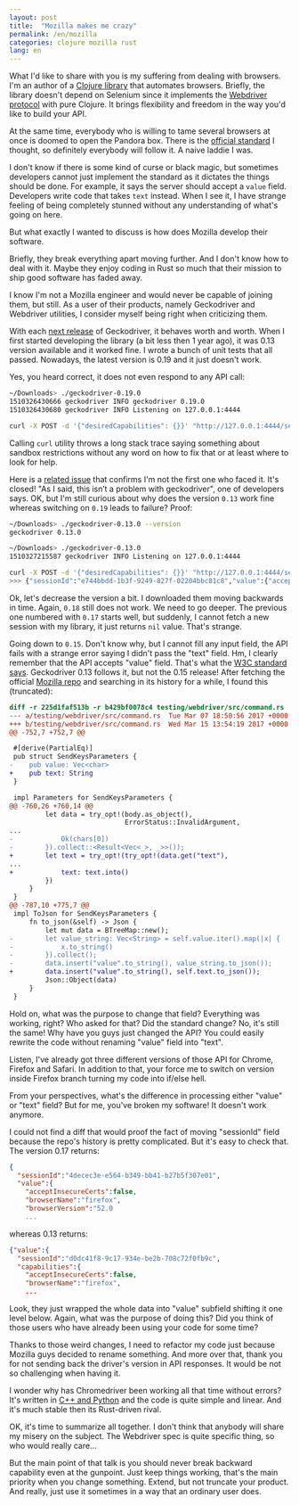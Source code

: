 ```yaml
---
layout: post
title:  "Mozilla makes me crazy"
permalink: /en/mozilla
categories: clojure mozilla rust
lang: en
---
```


[send-keys]: https://www.w3.org/TR/webdriver/#dfn-element-send-keys
[webdriver]: https://www.w3.org/TR/webdriver
[etaoin]: https://github.com/igrishaev/etaoin

What I'd like to share with you is my suffering from dealing with browsers. I'm
an author of a [Clojure library][etaoin] that automates browsers. Briefly, the
library doesn't depend on Selenium since it implements
the [Webdriver protocol][webdriver] with pure Clojure. It brings flexibility and
freedom in the way you'd like to build your API.

At the same time, everybody who is willing to tame several browsers at once is
doomed to open the Pandora box. There is the [official standard][webdriver] I
thought, so definitely everybody will follow it. A naive laddie I was.

I don't know if there is some kind of curse or black magic, but sometimes
developers cannot just implement the standard as it dictates the things should
be done. For example, it says the server should accept a `value`
field. Developers write code that takes `text` instead. When I see it, I have
strange feeling of being completely stunned without any understanding of what's
going on here.

But what exactly I wanted to discuss is how does Mozilla develop their software.

Briefly, they break everything apart moving further. And I don't know how to
deal with it. Maybe they enjoy coding in Rust so much that their mission to ship
good software has faded away.

I know I'm not a Mozilla engineer and would never be capable of joining them,
but still. As a user of their products, namely Geckodriver and Webdriver
utilities, I consider myself being right when criticizing them.

[releases]: https://github.com/mozilla/geckodriver/releases

With each [next release][releases] of Geckodriver, it behaves worth and
worth. When I first started developing the library (a bit less then 1 year ago),
it was 0.13 version available and it worked fine. I wrote a bunch of unit tests
that all passed. Nowadays, the latest version is 0.19 and it just doesn't work.

Yes, you heard correct, it does not even respond to any API call:

~~~bash
~/Downloads> ./geckodriver-0.19.0
1510326430666 geckodriver INFO geckodriver 0.19.0
1510326430680 geckodriver INFO Listening on 127.0.0.1:4444

curl -X POST -d '{"desiredCapabilities": {}}' "http://127.0.0.1:4444/session"
~~~

Calling `curl` utility throws a long stack trace saying something about sandbox
restrictions without any word on how to fix that or at least where to look for
help.

[issue]: https://github.com/mozilla/geckodriver/issues/706

Here is a [related issue][issue] that confirms I'm not the first one who faced
it. It's closed! "As I said, this isn’t a problem with geckodriver", one of
developers says. OK, but I'm still curious about why does the version `0.13`
work fine whereas switching on `0.19` leads to failure? Proof:

~~~bash
~/Downloads> ./geckodriver-0.13.0 --version
geckodriver 0.13.0

~/Downloads> ./geckodriver-0.13.0
1510327215587 geckodriver INFO Listening on 127.0.0.1:4444

curl -X POST -d '{"desiredCapabilities": {}}' "http://127.0.0.1:4444/session"
>>> {"sessionId":"e744bbdd-1b3f-9249-827f-02204bbc81c8","value":{"acceptInsecureCerts":...
~~~

Ok, let's decrease the version a bit. I downloaded them moving backwards in
time. Again, `0.18` still does not work. We need to go deeper. The previous one
numbered with `0.17` starts well, but suddenly, I cannot fetch a new session
with my library, it just returns `nil` value. That's strange.

[mozilla-central]: https://hg.mozilla.org/mozilla-central/

Going down to `0.15`. Don't know why, but I cannot fill any input field, the API
fails with a strange error saying I didn't pass the "text" field. Hm, I clearly
remember that the API accepts "value" field. That's what
the [W3C standard says][send-keys]. Geckodriver 0.13 follows it, but not the
0.15 release! After fetching the official [Mozilla repo][mozilla-central] and
searching in its history for a while, I found this (truncated):

~~~diff
diff -r 225d1faf513b -r b429bf0078c4 testing/webdriver/src/command.rs
--- a/testing/webdriver/src/command.rs	Tue Mar 07 18:50:56 2017 +0000
+++ b/testing/webdriver/src/command.rs	Wed Mar 15 13:54:19 2017 +0000
@@ -752,7 +752,7 @@

 #[derive(PartialEq)]
 pub struct SendKeysParameters {
-    pub value: Vec<char>
+    pub text: String
 }

 impl Parameters for SendKeysParameters {
@@ -760,26 +760,14 @@
         let data = try_opt!(body.as_object(),
                             ErrorStatus::InvalidArgument,
...
-            Ok(chars[0])
-        }).collect::<Result<Vec<_>, _>>());
+        let text = try_opt!(try_opt!(data.get("text"),
...
+            text: text.into()
         })
     }
 }
@@ -787,10 +775,7 @@
 impl ToJson for SendKeysParameters {
     fn to_json(&self) -> Json {
         let mut data = BTreeMap::new();
-        let value_string: Vec<String> = self.value.iter().map(|x| {
-            x.to_string()
-        }).collect();
-        data.insert("value".to_string(), value_string.to_json());
+        data.insert("value".to_string(), self.text.to_json());
         Json::Object(data)
     }
 }

~~~

Hold on, what was the purpose to change that field? Everything was working,
right? Who asked for that? Did the standard change? No, it's still the same! Why
have you guys just changed the API? You could easily rewrite the code without
renaming "value" field into "text".

Listen, I've already got three different versions of those API for Chrome,
Firefox and Safari. In addition to that, your force me to switch on version
inside Firefox branch turning my code into if/else hell.

From your perspectives, what's the difference in processing either "value" or
"text" field? But for me, you've broken my software! It doesn't work anymore.

I could not find a diff that would proof the fact of moving "sessionId" field
because the repo's history is pretty complicated. But it's easy to check that.
The version 0.17 returns:

~~~json
{
  "sessionId":"4decec3e-e564-b349-bb41-b27b5f307e01",
  "value":{
    "acceptInsecureCerts":false,
    "browserName":"firefox",
    "browserVersion":"52.0
    ...
~~~

whereas 0.13 returns:

~~~json
{"value":{
  "sessionId":"d0dc41f8-9c17-934e-be2b-708c72f0fb9c",
  "capabilities":{
    "acceptInsecureCerts":false,
    "browserName":"firefox",
    ...
~~~

Look, they just wrapped the whole data into "value" subfield shifting it one
level below. Again, what was the purpose of doing this? Did you think of those
users who have already been using your code for some time?

Thanks to those weird changes, I need to refactor my code just because Mozilla
guys decided to rename something. And more over that, thank you for not sending
back the driver's version in API responses. It would be not so challenging when
having it.

[chromedriver]: https://github.com/bayandin/chromedriver/tree/master/client

I wonder why has Chromedriver been working all that time without errors? It's
written in [C++ and Python][chromedriver] and the code is quite simple and
linear. And it's much stable then its Rust-driven rival.

OK, it's time to summarize all together. I don't think that anybody will share
my misery on the subject. The Webdriver spec is quite specific thing, so who
would really care...

But the main point of that talk is you should never break backward capability
even at the gunpoint. Just keep things working, that's the main priority when
you change something. Extend, but not truncate your product. And really, just
use it sometimes in a way that an ordinary user does.
